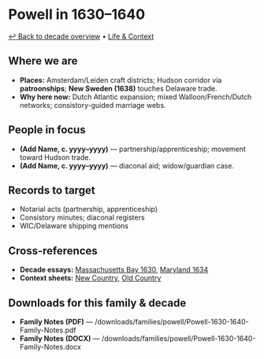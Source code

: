 # Powell in 1630–1640

[↩ Back to decade overview](../../../decades/1630-1640/1630-1640.md) • [Life \& Context](../../../decades/1630-1640/1630-1640-life.md)

## Where we are

* **Places:** Amsterdam/Leiden craft districts; Hudson corridor via **patroonships**; **New Sweden (1638)** touches Delaware trade.
* **Why here now:** Dutch Atlantic expansion; mixed Walloon/French/Dutch networks; consistory-guided marriage webs.

## People in focus

* **(Add Name, c. yyyy–yyyy)** — partnership/apprenticeship; movement toward Hudson trade.
* **(Add Name, c. yyyy–yyyy)** — diaconal aid; widow/guardian case.

## Records to target

* Notarial acts (partnership, apprenticeship)
* Consistory minutes; diaconal registers
* WIC/Delaware shipping mentions

## Cross-references

* **Decade essays:** [Massachusetts Bay 1630](../../../decades/1630-1640/1630-MassachusettsBay.md), [Maryland 1634](../../../decades/1630-1640/1634-Maryland.md)
* **Context sheets:** [New Country](../../../decades/1630-1640/1630-1640-NewCountry.md), [Old Country](../../../decades/1630-1640/1630-1640-OldCountry.md)

## Downloads for this family \& decade

* **Family Notes (PDF)** — /downloads/families/powell/Powell-1630-1640-Family-Notes.pdf
* **Family Notes (DOCX)** — /downloads/families/powell/Powell-1630-1640-Family-Notes.docx
